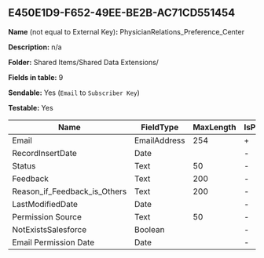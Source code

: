 ## E450E1D9-F652-49EE-BE2B-AC71CD551454

**Name** (not equal to External Key)**:** PhysicianRelations_Preference_Center

**Description:** n/a

**Folder:** Shared Items/Shared Data Extensions/

**Fields in table:** 9

**Sendable:** Yes (`Email` to `Subscriber Key`)

**Testable:** Yes

| Name | FieldType | MaxLength | IsPrimaryKey | IsNullable | DefaultValue |
| --- | --- | --- | --- | --- | --- |
| Email | EmailAddress | 254 | + | - |  |
| RecordInsertDate | Date |  | - | + | GetDate() |
| Status | Text | 50 | - | + |  |
| Feedback | Text | 200 | - | + |  |
| Reason_if_Feedback_is_Others | Text | 200 | - | + |  |
| LastModifiedDate | Date |  | - | + |  |
| Permission Source | Text | 50 | - | + |  |
| NotExistsSalesforce | Boolean |  | - | + |  |
| Email Permission Date | Date |  | - | + |  |
